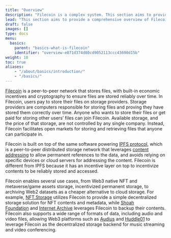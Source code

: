 ```yaml
---
title: "Overview"
description: "Filecoin is a complex system. This section aims to provide a comprehensive overview of Filecoin to developers and serves as a reference that developers can check back on."
lead: "This section aims to provide a comprehensive overview of Filecoin to developers and serves as a reference that developers can check back on. We assume readers to have a basic understanding of [blockchain](https://en.wikipedia.org/wiki/Blockchain) and [Ethereum](https://ethereum.org/en/developers/docs/) and will focus specifically on the special designs of Filecoin that makes it a unique decentralized storage network in Web3."
draft: false
images: []
type: docs
menu:
  basics:
    parent: "basics-what-is-filecoin"
    identifier: "overview-e071d374d80cd9052113ccc43690d15b"
weight: 10
toc: true
aliases:
    - "/about/basics/introduction/"
    - "/basics/"
---
```


[Filecoin](https://docs.filecoin.io/) is a peer-to-peer network that stores files, with built-in economic incentives and cryptography to ensure files are stored reliably over time. In Filecoin, users pay to store their files on storage providers. Storage providers are computers responsible for storing files and proving they have stored them correctly over time. Anyone who wants to store their files or get paid for storing other users’ files can join Filecoin. Available storage, and the price of that storage, are not controlled by any single company. Instead, Filecoin facilitates open markets for storing and retrieving files that anyone can participate in.

Filecoin is built on top of the same software powering [IPFS protocol](https://docs.ipfs.tech/05&usg=AOvVaw0sL0VWPDB6X2ClualleNlB), which is a peer-to-peer distributed storage network that leverages [content addressing](https://docs.ipfs.tech/concepts/content-addressing/) to allow permanent references to the data, and avoids relying on specific devices or cloud servers for addressing the content. Filecoin is different from IPFS because it has an incentive layer on top to incentivize contents to be reliably stored and accessed.

Filecoin enables several use cases, from Web3 native NFT and metaverse/game assets storage, incentivized permanent storage, to archiving Web2 datasets as a cheaper alternative to cloud storage. For example, [NFT.Storage](https://nft.storage/) utilizes Filecoin to provide a simple decentralized storage solution for NFT contents and metadata, while [Shoah Foundation](https://sfi.usc.edu/) and [Internet Archive](https://archive.org/) leverages Filecoin to backup their contents. Filecoin also supports a wide range of formats of data, including audio and video files, allowing Web3 platforms such as [Audius](https://audius.co/) and [Huddle01](https://huddle01.com/) to leverage Filecoin as the decentralized storage backend for music streaming and video conferencing.
